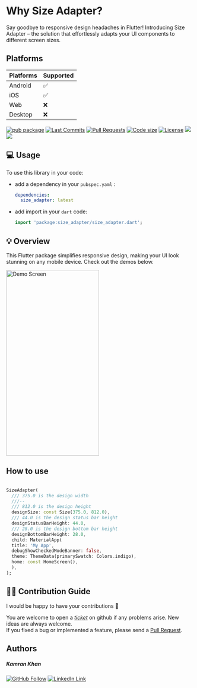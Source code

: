 # Why Size Adapter?

Say goodbye to responsive design headaches in Flutter!
Introducing Size Adapter – the solution that effortlessly adapts your UI components to different screen sizes.

## Platforms

| Platforms | Supported | 
|-----------|-----------|
| Android   | ✅        |  
| iOS       | ✅        |
| Web       | ❌        |
| Desktop   | ❌        |


[![pub package](https://img.shields.io/pub/v/easy_ads_flutter.svg?logo=dart&logoColor=00b9fc)](https://pub.dartlang.org/packages/size_adapter)
[![Last Commits](https://img.shields.io/github/last-commit/nooralibutt/easy-ads?logo=git&logoColor=white)](https://github.com/3kdeveloper/size_adapter/commits/main)
[![Pull Requests](https://img.shields.io/github/issues-pr/nooralibutt/easy-ads?logo=github&logoColor=white)](https://github.com/3kdeveloper/size_adapter/pulls)
[![Code size](https://img.shields.io/github/languages/code-size/nooralibutt/easy-ads?logo=github&logoColor=white)](https://github.com/3kdeveloper/size_adapter)
[![License](https://img.shields.io/github/license/nooralibutt/easy-ads?logo=open-source-initiative&logoColor=green)](https://github.com/3kdeveloper/size_adapter/blob/main/LICENSE)
<a href="https://developer.android.com" style="pointer-events: stroke;" target="_blank">
<img src="https://img.shields.io/badge/platform-android-blue">
</a>
<a href="https://developer.apple.com/ios/" style="pointer-events: stroke;" target="_blank">
<img src="https://img.shields.io/badge/platform-iOS-blue">
</a>

## 💻 Usage ##

To use this library in your code:

* add a dependency in your `pubspec.yaml` :

  ```yaml
  dependencies:
    size_adapter: latest
  ```

* add import in your `dart` code:

  ```dart
  import 'package:size_adapter/size_adapter.dart';

## 💡 Overview

This Flutter package simplifies responsive design, making your UI look stunning on any mobile device. 
Check out the demos below.

<img src="provide png" alt="Demo Screen"
width="250" height="500">

## How to use

```dart

SizeAdapter(
  /// 375.0 is the design width
  ///-- 
  /// 812.0 is the design height
  designSize: const Size(375.0, 812.0),
  /// 44.0 is the design status bar height
  designStatusBarHeight: 44.0,
  /// 28.0 is the design bottom bar height
  designBottomBarHeight: 28.0,
  child: MaterialApp(
  title: 'My App',
  debugShowCheckedModeBanner: false,
  theme: ThemeData(primarySwatch: Colors.indigo),
  home: const HomeScreen(),
  ),
);

```

## 💪🏻 Contribution Guide

I would be happy to have your contributions 💙

You are welcome to open a *[ticket](https://pub.dartlang.org/packages/size_adapter/issues)* on github if any problems arise. New ideas are always welcome.  
If you fixed a bug or implemented a feature, please send a [Pull Request](https://pub.dartlang.org/packages/size_adapter/pulls).


## Authors
##### Kamran Khan
[![GitHub Follow](https://img.shields.io/badge/Connect--blue.svg?logo=Github&longCache=true&style=social&label=Follow)](https://github.com/3kdeveloper) [![LinkedIn Link](https://img.shields.io/badge/Connect--blue.svg?logo=linkedin&longCache=true&style=social&label=Connect
)](https://www.linkedin.com/in/3kdeveloper)